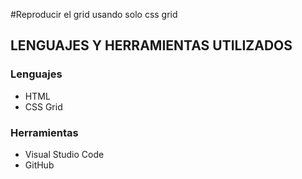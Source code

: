 #Reproducir el  grid usando solo css grid

## LENGUAJES Y HERRAMIENTAS UTILIZADOS
### Lenguajes
- HTML
- CSS Grid

 ### Herramientas
- Visual Studio Code
- GitHub


